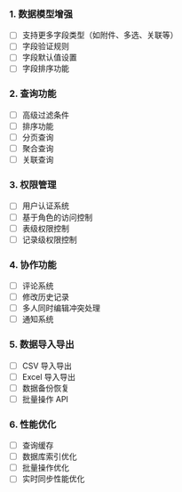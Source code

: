
### 1. 数据模型增强
- [ ] 支持更多字段类型（如附件、多选、关联等）
- [ ] 字段验证规则
- [ ] 字段默认值设置
- [ ] 字段排序功能

### 2. 查询功能
- [ ] 高级过滤条件
- [ ] 排序功能
- [ ] 分页查询
- [ ] 聚合查询
- [ ] 关联查询

### 3. 权限管理
- [ ] 用户认证系统
- [ ] 基于角色的访问控制
- [ ] 表级权限控制
- [ ] 记录级权限控制

### 4. 协作功能
- [ ] 评论系统
- [ ] 修改历史记录
- [ ] 多人同时编辑冲突处理
- [ ] 通知系统

### 5. 数据导入导出
- [ ] CSV 导入导出
- [ ] Excel 导入导出
- [ ] 数据备份恢复
- [ ] 批量操作 API

### 6. 性能优化
- [ ] 查询缓存
- [ ] 数据库索引优化
- [ ] 批量操作优化
- [ ] 实时同步性能优化
